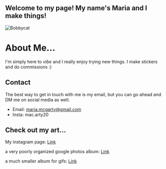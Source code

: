 ## Welcome to my page! My name's Maria and I make things!

![Bobbycat](https://lh3.googleusercontent.com/pw/ACtC-3do716AErCxmi4q6hgAsVrPqCFYPoYQhKbruT51zhvzLjP5XbATnV_YtRJyaCfOy8sJTaCLZ_ELm6pZh1rQPAZbxIUJoAwodsirzaR-pGvSx_hQ-b_epLSbz6hsmWRhy1lgfpERZDa0OOVAGF2qihRVow=s603-no?authuser=0  "bobbycat")

# About Me...
I'm simply here to _vibe_ and I really enjoy trying new things. I make stickers and do commissions :) 

## Contact
The best way to get in touch with me is my email, but you can go ahead and DM me on social media as well.

- Email: maria.mcgarty@gmail.com
- Insta: mac.arty20

## Check out my art...
My instagram page:
[Link](https://www.instagram.com/mac.arty20?r=nametag)

a very poorly organized google photos album:
[Link](https://photos.app.goo.gl/tKVYN3bFeFUGtbQ17)

a much smaller album for gifs:
[Link](https://photos.google.com/album/AF1QipOolw5QeR7hR-XW_7BTlKPMvaexGiQbgjNpbmtP)
